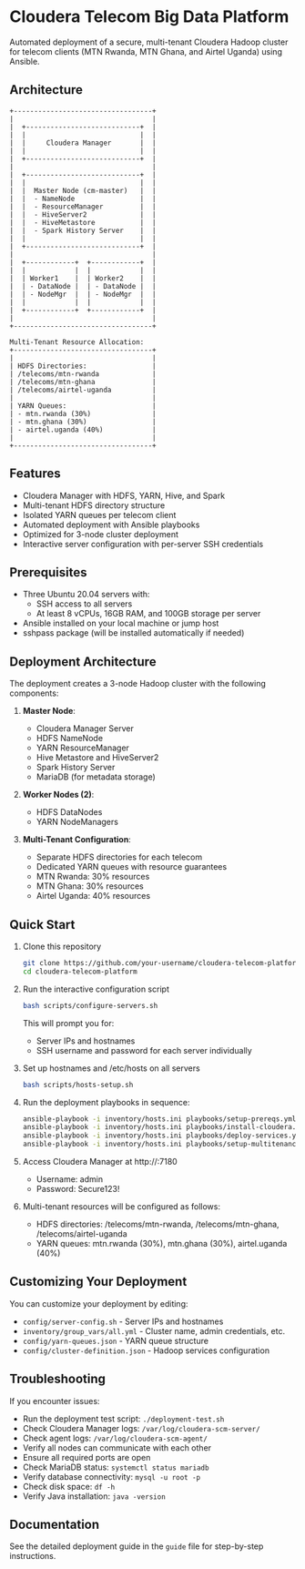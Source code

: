 # Cloudera Telecom Big Data Platform

Automated deployment of a secure, multi-tenant Cloudera Hadoop cluster for telecom clients (MTN Rwanda, MTN Ghana, and Airtel Uganda) using Ansible.

## Architecture

```
+----------------------------------+
|                                  |
|  +----------------------------+  |
|  |                            |  |
|  |     Cloudera Manager       |  |
|  |                            |  |
|  +----------------------------+  |
|                                  |
|  +----------------------------+  |
|  |                            |  |
|  |  Master Node (cm-master)   |  |
|  |  - NameNode                |  |
|  |  - ResourceManager         |  |
|  |  - HiveServer2             |  |
|  |  - HiveMetastore           |  |
|  |  - Spark History Server    |  |
|  |                            |  |
|  +----------------------------+  |
|                                  |
|  +------------+  +------------+  |
|  |            |  |            |  |
|  | Worker1    |  | Worker2    |  |
|  | - DataNode |  | - DataNode |  |
|  | - NodeMgr  |  | - NodeMgr  |  |
|  |            |  |            |  |
|  +------------+  +------------+  |
|                                  |
+----------------------------------+

Multi-Tenant Resource Allocation:
+----------------------------------+
|                                  |
| HDFS Directories:                |
| /telecoms/mtn-rwanda             |
| /telecoms/mtn-ghana              |
| /telecoms/airtel-uganda          |
|                                  |
| YARN Queues:                     |
| - mtn.rwanda (30%)               |
| - mtn.ghana (30%)                |
| - airtel.uganda (40%)            |
|                                  |
+----------------------------------+
```

## Features

- Cloudera Manager with HDFS, YARN, Hive, and Spark
- Multi-tenant HDFS directory structure
- Isolated YARN queues per telecom client
- Automated deployment with Ansible playbooks
- Optimized for 3-node cluster deployment
- Interactive server configuration with per-server SSH credentials

## Prerequisites

- Three Ubuntu 20.04 servers with:
  - SSH access to all servers
  - At least 8 vCPUs, 16GB RAM, and 100GB storage per server
- Ansible installed on your local machine or jump host
- sshpass package (will be installed automatically if needed)

## Deployment Architecture

The deployment creates a 3-node Hadoop cluster with the following components:

1. **Master Node**:
   - Cloudera Manager Server
   - HDFS NameNode
   - YARN ResourceManager
   - Hive Metastore and HiveServer2
   - Spark History Server
   - MariaDB (for metadata storage)

2. **Worker Nodes (2)**:
   - HDFS DataNodes
   - YARN NodeManagers

3. **Multi-Tenant Configuration**:
   - Separate HDFS directories for each telecom
   - Dedicated YARN queues with resource guarantees
   - MTN Rwanda: 30% resources
   - MTN Ghana: 30% resources
   - Airtel Uganda: 40% resources

## Quick Start

1. Clone this repository
   ```bash
   git clone https://github.com/your-username/cloudera-telecom-platform.git
   cd cloudera-telecom-platform
   ```

2. Run the interactive configuration script
   ```bash
   bash scripts/configure-servers.sh
   ```
   This will prompt you for:
   - Server IPs and hostnames
   - SSH username and password for each server individually

3. Set up hostnames and /etc/hosts on all servers
   ```bash
   bash scripts/hosts-setup.sh
   ```

4. Run the deployment playbooks in sequence:
   ```bash
   ansible-playbook -i inventory/hosts.ini playbooks/setup-prereqs.yml
   ansible-playbook -i inventory/hosts.ini playbooks/install-cloudera.yml
   ansible-playbook -i inventory/hosts.ini playbooks/deploy-services.yml
   ansible-playbook -i inventory/hosts.ini playbooks/setup-multitenancy.yml
   ```

6. Access Cloudera Manager at http://<master-ip>:7180
   - Username: admin
   - Password: Secure123!

7. Multi-tenant resources will be configured as follows:
   - HDFS directories: /telecoms/mtn-rwanda, /telecoms/mtn-ghana, /telecoms/airtel-uganda
   - YARN queues: mtn.rwanda (30%), mtn.ghana (30%), airtel.uganda (40%)

## Customizing Your Deployment

You can customize your deployment by editing:
- `config/server-config.sh` - Server IPs and hostnames
- `inventory/group_vars/all.yml` - Cluster name, admin credentials, etc.
- `config/yarn-queues.json` - YARN queue structure
- `config/cluster-definition.json` - Hadoop services configuration

## Troubleshooting

If you encounter issues:
- Run the deployment test script: `./deployment-test.sh`
- Check Cloudera Manager logs: `/var/log/cloudera-scm-server/`
- Check agent logs: `/var/log/cloudera-scm-agent/`
- Verify all nodes can communicate with each other
- Ensure all required ports are open
- Check MariaDB status: `systemctl status mariadb`
- Verify database connectivity: `mysql -u root -p`
- Check disk space: `df -h`
- Verify Java installation: `java -version`

## Documentation

See the detailed deployment guide in the `guide` file for step-by-step instructions.
